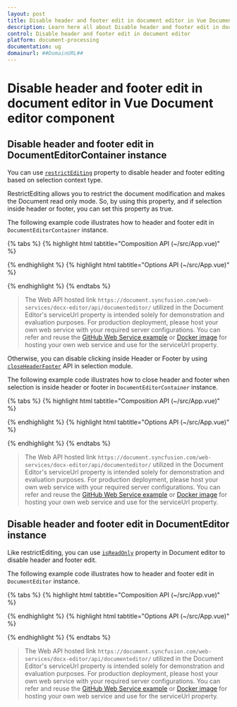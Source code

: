 ```yaml
---
layout: post
title: Disable header and footer edit in document editor in Vue Document editor component | Syncfusion
description: Learn here all about Disable header and footer edit in document editor in Syncfusion Vue Document editor component of Syncfusion Essential JS 2 and more.
control: Disable header and footer edit in document editor 
platform: document-processing
documentation: ug
domainurl: ##DomainURL##
---
```


# Disable header and footer edit in document editor in Vue Document editor component

## Disable header and footer edit in DocumentEditorContainer instance

You can use [`restrictEditing`](https://ej2.syncfusion.com/vue/documentation/api/document-editor-container#restrictediting) property to disable header and footer editing based on selection context type.

RestrictEditing allows you to restrict the document modification and makes the Document read only mode. So, by using this property, and if selection inside header or footer, you can set this property as true.

The following example code illustrates how to header and footer edit in `DocumentEditorContainer` instance.


{% tabs %}
{% highlight html tabtitle="Composition API (~/src/App.vue)" %}

<template>
  <div id="app">
    <ejs-documenteditorcontainer ref="container" :serviceUrl="serviceUrl" height="590px" id="container"
      :enableToolbar="true" v-on:selectionChange="selectionChanged.bind(this)"></ejs-documenteditorcontainer>
  </div>
</template>
<script setup>
import { DocumentEditorContainerComponent as EjsDocumenteditorcontainer, Toolbar } from '@syncfusion/ej2-vue-documenteditor';
import { provide, ref } from 'vue';

const container = ref(null);
const serviceUrl = 'https://document.syncfusion.com/web-services/docx-editor/api/documenteditor/';

//Inject require modules.
provide('DocumentEditorContainer', [Toolbar])

const selectionChanged = function () {
  // Check whether selection is in header
  if (container.value.ej2Instances.documentEditor.selection.contextType.indexOf('Header') > -1 ||
    // Check whether selection is in Footer
    container.value.ej2Instances.documentEditor.selection.contextType.indexOf('Footer') > -1) {
    // Change the document to read only mode
    container.value.ej2Instances.restrictEditing = true;
  } else {
    // Change the document to editable mode
    container.value.ej2Instances.restrictEditing = false;
  }
}
</script>

{% endhighlight %}
{% highlight html tabtitle="Options API (~/src/App.vue)" %}

<template>
  <div id="app">
    <ejs-documenteditorcontainer ref="container" :serviceUrl="serviceUrl" height="590px" id="container"
      :enableToolbar="true" v-on:selectionChange="selectionChanged.bind(this)"></ejs-documenteditorcontainer>
  </div>
</template>
<script>
import { DocumentEditorContainerComponent, Toolbar } from '@syncfusion/ej2-vue-documenteditor';

export default {
  components: {
    'ejs-documenteditorcontainer': DocumentEditorContainerComponent
  },
  data() {
    return {
      serviceUrl: 'https://document.syncfusion.com/web-services/docx-editor/api/documenteditor/',
    };
  },
  provide: {
    //Inject require modules.
    DocumentEditorContainer: [Toolbar]
  },
  methods: {
    selectionChanged: function () {
      // Check whether selection is in header
      if (this.$refs.container.ej2Instances.documentEditor.selection.contextType.indexOf('Header') > -1 ||
        // Check whether selection is in Footer
        this.$refs.container.ej2Instances.documentEditor.selection.contextType.indexOf('Footer') > -1) {
        // Change the document to read only mode
        this.$refs.container.ej2Instances.restrictEditing = true;
      } else {
        // Change the document to editable mode
        this.$refs.container.ej2Instances.restrictEditing = false;
      }
    }
  }
};
</script>

{% endhighlight %}
{% endtabs %}

> The Web API hosted link `https://document.syncfusion.com/web-services/docx-editor/api/documenteditor/` utilized in the Document Editor's serviceUrl property is intended solely for demonstration and evaluation purposes. For production deployment, please host your own web service with your required server configurations. You can refer and reuse the [GitHub Web Service example](https://github.com/SyncfusionExamples/EJ2-DocumentEditor-WebServices) or [Docker image](https://hub.docker.com/r/syncfusion/word-processor-server) for hosting your own web service and use for the serviceUrl property.

Otherwise, you can disable clicking inside Header or Footer by using [`closeHeaderFooter`](https://ej2.syncfusion.com/vue/documentation/api/document-editor/selection#closeheaderfooter) API in selection module.

The following example code illustrates how to close header and footer when selection is inside header or footer in `DocumentEditorContainer` instance.

{% tabs %}
{% highlight html tabtitle="Composition API (~/src/App.vue)" %}

<template>
  <div id="app">
    <ejs-documenteditorcontainer ref="container" :serviceUrl="serviceUrl" height="590px" id="container"
      :enableToolbar="true" v-on:selectionChange="selectionChanged.bind(this)"></ejs-documenteditorcontainer>
  </div>
</template>
<script setup>
import { DocumentEditorContainerComponent as EjsDocumenteditorcontainer, Toolbar } from '@syncfusion/ej2-vue-documenteditor';
import { provide, ref } from 'vue';

const container = ref(null);
const serviceUrl = 'https://document.syncfusion.com/web-services/docx-editor/api/documenteditor/';

//Inject require modules.
provide('DocumentEditorContainer', [Toolbar])

const selectionChanged = function () {
  // Check whether selection is in header
  if (container.value.ej2Instances.documentEditor.selection.contextType.indexOf('Header') > -1 ||
    // Check whether selection is in Footer
    container.value.ej2Instances.documentEditor.selection.contextType.indexOf('Footer') > -1) {
    // Close header Footer
    container.value.ej2Instances.documentEditor.selection.closeHeaderFooter();
  }
}
</script>

{% endhighlight %}
{% highlight html tabtitle="Options API (~/src/App.vue)" %}

<template>
  <div id="app">
    <ejs-documenteditorcontainer ref="container" :serviceUrl="serviceUrl" height="590px" id="container"
      :enableToolbar="true" v-on:selectionChange="selectionChanged.bind(this)"></ejs-documenteditorcontainer>
  </div>
</template>
<script>
import { DocumentEditorContainerComponent, Toolbar } from '@syncfusion/ej2-vue-documenteditor';

export default {
  components: {
    'ejs-documenteditorcontainer': DocumentEditorContainerComponent
  },
  data() {
    return {
      serviceUrl: 'https://document.syncfusion.com/web-services/docx-editor/api/documenteditor/'
    };
  },
  provide: {
    //Inject require modules.
    DocumentEditorContainer: [Toolbar]
  },
  methods: {
    selectionChanged: function () {
      // Check whether selection is in header
      if (this.$refs.container.ej2Instances.documentEditor.selection.contextType.indexOf('Header') > -1 ||
        // Check whether selection is in Footer
        this.$refs.container.ej2Instances.documentEditor.selection.contextType.indexOf('Footer') > -1) {
        // Close header Footer
        this.$refs.container.ej2Instances.documentEditor.selection.closeHeaderFooter();
      }
    }
  }
};
</script>

{% endhighlight %}
{% endtabs %}

> The Web API hosted link `https://document.syncfusion.com/web-services/docx-editor/api/documenteditor/` utilized in the Document Editor's serviceUrl property is intended solely for demonstration and evaluation purposes. For production deployment, please host your own web service with your required server configurations. You can refer and reuse the [GitHub Web Service example](https://github.com/SyncfusionExamples/EJ2-DocumentEditor-WebServices) or [Docker image](https://hub.docker.com/r/syncfusion/word-processor-server) for hosting your own web service and use for the serviceUrl property.

## Disable header and footer edit in DocumentEditor instance

Like restrictEditing, you can use [`isReadOnly`](https://ej2.syncfusion.com/vue/documentation/api/document-editor#isreadonly) property in Document editor to disable header and footer edit.

The following example code illustrates how to header and footer edit in `DocumentEditor` instance.

{% tabs %}
{% highlight html tabtitle="Composition API (~/src/App.vue)" %}

<template>
  <div id="app">
    <ejs-documenteditor :serviceUrl='serviceUrl' ref='documentEditor' :isReadOnly='false' :enablePrint='true'
      :enableSfdtExport='true' :enableSelection='true' :enableContextMenu='true' :enableSearch='true'
      :enableOptionsPane='true' :enableWordExport='true' :enableTextExport='true' :enableEditor='true'
      :enableImageResizer='true' :enableEditorHistory='true' :enableHyperlinkDialog='true' :enableTableDialog='true'
      :enableBookmarkDialog='true' :enableTableOfContentsDialog='true' :enablePageSetupDialog='true'
      :enableStyleDialog='true' :enableListDialog='true' :enableParagraphDialog='true' :enableFontDialog='true'
      :enableTablePropertiesDialog='true' :enableBordersAndShadingDialog='true' :enableTableOptionsDialog='true'
      height="370px" v-on:selectionChange="selectionChanged.bind(this)"> </ejs-documenteditor>
  </div>
</template>

<script setup>
import { DocumentEditorComponent as EjsDocumenteditor, Print, SfdtExport, WordExport, TextExport, Selection, Search, Editor, ImageResizer, EditorHistory, ContextMenu, OptionsPane, HyperlinkDialog, TableDialog, BookmarkDialog, TableOfContentsDialog, PageSetupDialog, StyleDialog, ListDialog, ParagraphDialog, BulletsAndNumberingDialog, FontDialog, TablePropertiesDialog, BordersAndShadingDialog, TableOptionsDialog, CellOptionsDialog, StylesDialog } from '@syncfusion/ej2-vue-documenteditor';
import { provide, ref } from 'vue';

const documentEditor = ref(null);
const serviceUrl = 'https://document.syncfusion.com/web-services/docx-editor/api/documenteditor/';

//Inject require modules.
provide('DocumentEditor', [Print, SfdtExport, WordExport, TextExport, Selection, Search, Editor, ImageResizer, EditorHistory, ContextMenu, OptionsPane, HyperlinkDialog, TableDialog, BookmarkDialog, TableOfContentsDialog, PageSetupDialog, StyleDialog, ListDialog, ParagraphDialog, BulletsAndNumberingDialog, FontDialog, TablePropertiesDialog, BordersAndShadingDialog, TableOptionsDialog, CellOptionsDialog, StylesDialog])

const selectionChanged = function () {
  // Check whether selection is in header
  if (documentEditor.value.ej2Instances.selection.contextType.indexOf('Header') > -1 ||
    // Check whether selection is in Footer
    documentEditor.value.ej2Instances.selection.contextType.indexOf('Footer') > -1) {
    // Change the document to read only mode
    documentEditor.value.ej2Instances.isReadOnly = true;
  } else {
    // Change the document to editable mode
    documentEditor.value.ej2Instances.isReadOnly = false;
  }
}
</script>

{% endhighlight %}
{% highlight html tabtitle="Options API (~/src/App.vue)" %}

<template>
  <div id="app">
    <ejs-documenteditor :serviceUrl='serviceUrl' ref='documentEditor' :isReadOnly='false' :enablePrint='true'
      :enableSfdtExport='true' :enableSelection='true' :enableContextMenu='true' :enableSearch='true'
      :enableOptionsPane='true' :enableWordExport='true' :enableTextExport='true' :enableEditor='true'
      :enableImageResizer='true' :enableEditorHistory='true' :enableHyperlinkDialog='true' :enableTableDialog='true'
      :enableBookmarkDialog='true' :enableTableOfContentsDialog='true' :enablePageSetupDialog='true'
      :enableStyleDialog='true' :enableListDialog='true' :enableParagraphDialog='true' :enableFontDialog='true'
      :enableTablePropertiesDialog='true' :enableBordersAndShadingDialog='true' :enableTableOptionsDialog='true'
      height="370px" v-on:selectionChange="selectionChanged.bind(this)"> </ejs-documenteditor>
  </div>
</template>

<script>
import { DocumentEditorComponent, Print, SfdtExport, WordExport, TextExport, Selection, Search, Editor, ImageResizer, EditorHistory, ContextMenu, OptionsPane, HyperlinkDialog, TableDialog, BookmarkDialog, TableOfContentsDialog, PageSetupDialog, StyleDialog, ListDialog, ParagraphDialog, BulletsAndNumberingDialog, FontDialog, TablePropertiesDialog, BordersAndShadingDialog, TableOptionsDialog, CellOptionsDialog, StylesDialog } from '@syncfusion/ej2-vue-documenteditor';

export default {
  components: {
    'ejs-documenteditor': DocumentEditorComponent
  },
  data() {
    return {
      serviceUrl: 'https://document.syncfusion.com/web-services/docx-editor/api/documenteditor/'
    }
  },
  provide: {
    //Inject require modules.
    DocumentEditor: [Print, SfdtExport, WordExport, TextExport, Selection, Search, Editor, ImageResizer, EditorHistory, ContextMenu, OptionsPane, HyperlinkDialog, TableDialog, BookmarkDialog, TableOfContentsDialog, PageSetupDialog, StyleDialog, ListDialog, ParagraphDialog, BulletsAndNumberingDialog, FontDialog, TablePropertiesDialog, BordersAndShadingDialog, TableOptionsDialog, CellOptionsDialog, StylesDialog]
  },
  methods: {
    selectionChanged: function () {
      // Check whether selection is in header
      if (this.$refs.documentEditor.ej2Instances.selection.contextType.indexOf('Header') > -1 ||
        // Check whether selection is in Footer
        this.$refs.documentEditor.ej2Instances.selection.contextType.indexOf('Footer') > -1) {
        // Change the document to read only mode
        this.$refs.documentEditor.ej2Instances.isReadOnly = true;
      } else {
        // Change the document to editable mode
        this.$refs.documentEditor.ej2Instances.isReadOnly = false;
      }
    }
  }
}
</script>

{% endhighlight %}
{% endtabs %}

> The Web API hosted link `https://document.syncfusion.com/web-services/docx-editor/api/documenteditor/` utilized in the Document Editor's serviceUrl property is intended solely for demonstration and evaluation purposes. For production deployment, please host your own web service with your required server configurations. You can refer and reuse the [GitHub Web Service example](https://github.com/SyncfusionExamples/EJ2-DocumentEditor-WebServices) or [Docker image](https://hub.docker.com/r/syncfusion/word-processor-server) for hosting your own web service and use for the serviceUrl property.